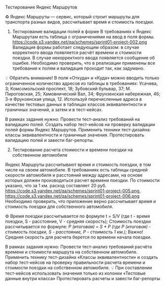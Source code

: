 Тестирование Яндекс Маршрутов

♻️ Яндекс Маршруты — сервис, который строит маршруты для транспорта разных видов, рассчитывает время и стоимость поездки.

1. Тестирование валидации полей в форме
В требованиях к Яндекс Маршрутам есть таблица с ограничениями на ввод в поля формы. 
https://code.s3.yandex.net/qa/schemes/sprint01-project-002.png
Валидация формы работает следующим образом: в случае корректного ввода появляется расчёт времени и стоимости поездки. В случае некорректного ввода появляется сообщение об ошибке. 
Необходимо проверить, что в реализации применены все требования к полям и валидация проходит так, как задумано.

💡 Обратить внимание! В поля «Откуда» и «Куда» можно вводить только ограниченное количество адресов из таблицы в требованиях: Усачева, 3; Комсомольский проспект, 18; Зубовский бульвар, 37; М. Пироговская, 25; Хамовнический Вал, 34; Фрунзенская набережная, 46; 3-я Фрунзенская улица, 12. 
Используй перечисленные адреса в качестве тестовых данных в таблицах классов эквивалентности и граничных значений, а затем и в тест-кейсах.

В рамках задания нужно:
Провести тест-анализ требований на валидацию полей.
Создать набор тест-кейсов на проверку валидации полей формы Яндекс Маршрутов. Применить техники тест-дизайна: классы эквивалентности и граничные значения.
Протестировать валидацию полей и завести баг-репорты.

2. Тестирование расчета стоимости и времени поездки на собственном автомобиле

Яндекс Маршруты рассчитывают время и стоимость поездки, в том числе на своем автомобиле. В требованиях есть таблицы средней скорости автомобиля и расстояний между адресами, на основе которых должен производиться расчет времени поездки. По стоимости указано, что за 1 км. расход составляет 20 руб.
https://code.s3.yandex.net/qa/schemes/sprint01-project-005.png,
https://code.s3.yandex.net/qa/schemes/sprint01-project-006.png
Необходимо проверить, что приложение верно рассчитывает время и стоимость поездки для собственного автомобиля.

⚙ Время поездки рассчитывается по формуле t = S/V (где t - время поездки, S - расстояние, V - средняя скорость);
Стоимость поездки рассчитывается по формуле: *Р (итоговая) = S * P (где Р (итоговая) - стоимость поездки, S - расстояние, Р - стоимость 1 км.);*
Важно! Средняя скорость для расчета берется по времени начала поездки.

В рамках задания нужно:
Провести тест-анализ требований расчёта времени и стоимости маршрута на собственном автомобиле. 
Применить технику тест-дизайна «Классы эквивалентности» и создать набор тест-кейсов на проверку правильности расчета времени и стоимости поездки на собственном автомобиле.
💡 При составлении тест-кейсов использовать значения только из колонки «Тестовые данные внутри класса»
Протестировать расчеты и завести баг-репорты
